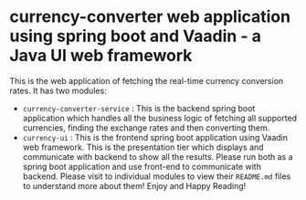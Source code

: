 # currency-converter web application using spring boot and Vaadin - a Java UI web framework
This is the web application of fetching the real-time currency conversion rates. It has two modules: 
- `currency-converter-service` : This is the backend spring boot application which handles all the business logic of fetching all supported currencies, finding the exchange rates and then converting them.
- `currency-ui` : This is the frontend spring boot application using Vaadin web framework. This is the presentation tier which displays and communicate with backend to show all the results.
Please run both as a spring boot application and use front-end to communicate with backend.
Please visit to individual modules to view their `README.md` files to understand more about them! Enjoy and Happy Reading!
